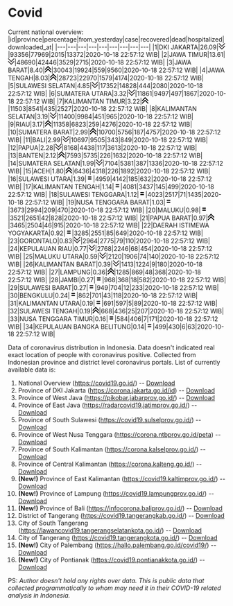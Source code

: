 # Covid
Current national overview:
|id|province|percentage|from_yesterday|case|recovered|dead|hospitalized|downloaded_at|
|---|---|---|---|---|---|---|---|---|
|1|DKI JAKARTA|26.09|![down](https://github.com/ariefrachmannn/covid/raw/master/img/rsz_down.png)|93356|77969|2015|13372|2020-10-18 22:57:12 WIB|
|2|JAWA TIMUR|13.61|![down](https://github.com/ariefrachmannn/covid/raw/master/img/rsz_down.png)|48690|42446|3529|2715|2020-10-18 22:57:12 WIB|
|3|JAWA BARAT|8.40|![up](https://github.com/ariefrachmannn/covid/raw/master/img/rsz_img_186982.png)|30043|19924|559|9560|2020-10-18 22:57:12 WIB|
|4|JAWA TENGAH|8.03|![up](https://github.com/ariefrachmannn/covid/raw/master/img/rsz_img_186982.png)|28723|22970|1579|4174|2020-10-18 22:57:12 WIB|
|5|SULAWESI SELATAN|4.85|![down](https://github.com/ariefrachmannn/covid/raw/master/img/rsz_down.png)|17352|14828|444|2080|2020-10-18 22:57:12 WIB|
|6|SUMATERA UTARA|3.32|![down](https://github.com/ariefrachmannn/covid/raw/master/img/rsz_down.png)|11861|9497|497|1867|2020-10-18 22:57:12 WIB|
|7|KALIMANTAN TIMUR|3.22|![up](https://github.com/ariefrachmannn/covid/raw/master/img/rsz_img_186982.png)|11503|8541|435|2527|2020-10-18 22:57:12 WIB|
|8|KALIMANTAN SELATAN|3.19|![down](https://github.com/ariefrachmannn/covid/raw/master/img/rsz_down.png)|11400|9984|451|965|2020-10-18 22:57:12 WIB|
|9|RIAU|3.17|![up](https://github.com/ariefrachmannn/covid/raw/master/img/rsz_img_186982.png)|11358|6823|259|4276|2020-10-18 22:57:12 WIB|
|10|SUMATERA BARAT|2.99|![up](https://github.com/ariefrachmannn/covid/raw/master/img/rsz_img_186982.png)|10700|5756|187|4757|2020-10-18 22:57:12 WIB|
|11|BALI|2.99|![down](https://github.com/ariefrachmannn/covid/raw/master/img/rsz_down.png)|10697|9505|343|849|2020-10-18 22:57:12 WIB|
|12|PAPUA|2.28|![down](https://github.com/ariefrachmannn/covid/raw/master/img/rsz_down.png)|8168|4438|117|3613|2020-10-18 22:57:12 WIB|
|13|BANTEN|2.12|![up](https://github.com/ariefrachmannn/covid/raw/master/img/rsz_img_186982.png)|7593|5735|226|1632|2020-10-18 22:57:12 WIB|
|14|SUMATERA SELATAN|1.99|![down](https://github.com/ariefrachmannn/covid/raw/master/img/rsz_down.png)|7104|5381|387|1336|2020-10-18 22:57:12 WIB|
|15|ACEH|1.80|![up](https://github.com/ariefrachmannn/covid/raw/master/img/rsz_img_186982.png)|6436|4318|226|1892|2020-10-18 22:57:12 WIB|
|16|SULAWESI UTARA|1.39|![equal](https://github.com/ariefrachmannn/covid/raw/master/img/rsz_equal.png)|4959|4142|185|632|2020-10-18 22:57:12 WIB|
|17|KALIMANTAN TENGAH|1.14|![equal](https://github.com/ariefrachmannn/covid/raw/master/img/rsz_equal.png)|4081|3437|145|499|2020-10-18 22:57:12 WIB|
|18|SULAWESI TENGGARA|1.12|![equal](https://github.com/ariefrachmannn/covid/raw/master/img/rsz_equal.png)|4023|2517|71|1435|2020-10-18 22:57:12 WIB|
|19|NUSA TENGGARA BARAT|1.03|![equal](https://github.com/ariefrachmannn/covid/raw/master/img/rsz_equal.png)|3673|2994|209|470|2020-10-18 22:57:12 WIB|
|20|MALUKU|0.98|![equal](https://github.com/ariefrachmannn/covid/raw/master/img/rsz_equal.png)|3521|2651|42|828|2020-10-18 22:57:12 WIB|
|21|PAPUA BARAT|0.97|![up](https://github.com/ariefrachmannn/covid/raw/master/img/rsz_img_186982.png)|3465|2504|46|915|2020-10-18 22:57:12 WIB|
|22|DAERAH ISTIMEWA YOGYAKARTA|0.92|![equal](https://github.com/ariefrachmannn/covid/raw/master/img/rsz_equal.png)|3285|2551|85|649|2020-10-18 22:57:12 WIB|
|23|GORONTALO|0.83|![down](https://github.com/ariefrachmannn/covid/raw/master/img/rsz_down.png)|2964|2775|79|110|2020-10-18 22:57:12 WIB|
|24|KEPULAUAN RIAU|0.77|![down](https://github.com/ariefrachmannn/covid/raw/master/img/rsz_down.png)|2768|2246|68|454|2020-10-18 22:57:12 WIB|
|25|MALUKU UTARA|0.59|![down](https://github.com/ariefrachmannn/covid/raw/master/img/rsz_down.png)|2120|1906|74|140|2020-10-18 22:57:12 WIB|
|26|KALIMANTAN BARAT|0.39|![down](https://github.com/ariefrachmannn/covid/raw/master/img/rsz_down.png)|1413|1224|9|180|2020-10-18 22:57:12 WIB|
|27|LAMPUNG|0.36|![up](https://github.com/ariefrachmannn/covid/raw/master/img/rsz_img_186982.png)|1285|869|48|368|2020-10-18 22:57:12 WIB|
|28|JAMBI|0.27|![equal](https://github.com/ariefrachmannn/covid/raw/master/img/rsz_equal.png)|968|368|18|582|2020-10-18 22:57:12 WIB|
|29|SULAWESI BARAT|0.27|![equal](https://github.com/ariefrachmannn/covid/raw/master/img/rsz_equal.png)|949|704|12|233|2020-10-18 22:57:12 WIB|
|30|BENGKULU|0.24|![equal](https://github.com/ariefrachmannn/covid/raw/master/img/rsz_equal.png)|862|701|43|118|2020-10-18 22:57:12 WIB|
|31|KALIMANTAN UTARA|0.19|![equal](https://github.com/ariefrachmannn/covid/raw/master/img/rsz_equal.png)|691|597|5|89|2020-10-18 22:57:12 WIB|
|32|SULAWESI TENGAH|0.19|![up](https://github.com/ariefrachmannn/covid/raw/master/img/rsz_img_186982.png)|668|436|25|207|2020-10-18 22:57:12 WIB|
|33|NUSA TENGGARA TIMUR|0.16|![equal](https://github.com/ariefrachmannn/covid/raw/master/img/rsz_equal.png)|584|406|7|171|2020-10-18 22:57:12 WIB|
|34|KEPULAUAN BANGKA BELITUNG|0.14|![equal](https://github.com/ariefrachmannn/covid/raw/master/img/rsz_equal.png)|499|430|6|63|2020-10-18 22:57:12 WIB|

Data of coronavirus distribution in Indonesia. Data doesn't indicated real exact location of people with coronavirus positive. Collected from Indonesian province and district level coronavirus portals. List of currently available data is:
1. National Overview (https://covid19.go.id/) -- [Download](https://www.dropbox.com/s/66ly270fw4y76fx/covid_nasional.csv?dl=0)
2. Province of DKI Jakarta (https://corona.jakarta.go.id/id) -- [Download](https://riwayat-file-covid-19-dki-jakarta-jakartagis.hub.arcgis.com/)
3. Province of West Java (https://pikobar.jabarprov.go.id/) -- [Download](https://www.dropbox.com/s/alg0zp60fylq6cn/covid_jabar.csv?dl=0)
4. Province of East Java (https://radarcovid19.jatimprov.go.id/) -- [Download](https://www.dropbox.com/sh/e7vtgcnl4ckbvr4/AADo9UMRDZvrhHn66qTHZOvNa?dl=0)
5. Province of South Sulawesi (https://covid19.sulselprov.go.id/) -- [Download](https://www.dropbox.com/s/z5ek23lwcztj7z7/covid_sulsel.csv?dl=0)
6. Province of West Nusa Tenggara (https://corona.ntbprov.go.id/peta) -- [Download](https://www.dropbox.com/s/4p2k93n42xx0c00/covid_ntb.csv?dl=0)
7. Province of South Kalimantan (https://corona.kalselprov.go.id/) -- [Download](https://www.dropbox.com/sh/7aa2kvz8lb04pzz/AADH1Oj5oFMw2mp-D3JStPRsa?dl=0)
8. Province of Central Kalimantan (https://corona.kalteng.go.id/) -- [Download](https://www.dropbox.com/s/9q01v5r3ys2ozk4/covid_kalteng.csv?dl=0)
9. **(New!)** Province of East Kalimantan (https://covid19.kaltimprov.go.id/) -- [Download](https://www.dropbox.com/sh/qhpxj532nm80goa/AAB6ek_fp1__ieTR0TFQpfIga?dl=0)
10. **(New!)** Province of Lampung (https://covid19.lampungprov.go.id/) -- [Download](https://www.dropbox.com/s/ecuew6oa9kzwqwx/covid_lampung.csv?dl=0)
11. **(New!)** Province of Bali (https://infocorona.baliprov.go.id/) -- [Download](https://www.dropbox.com/sh/iceiwun4ufttmiu/AAC7dSRMpfTjPI1Lfzw-LeCUa?dl=0)
12. District of Tangerang (https://covid19.tangerangkab.go.id/) -- [Download](https://www.dropbox.com/sh/yxovyy6sy5bnz4p/AACZzVHinisKmz8oQWyQJ3nua?dl=0)
13. City of South Tangerang (https://lawancovid19.tangerangselatankota.go.id/) -- [Download](https://www.dropbox.com/s/zlvxo4ivswdzmle/covid_tangsel.csv?dl=0)
14. City of Tangerang (https://covid19.tangerangkota.go.id/) -- [Download](https://www.dropbox.com/s/e53224kvdrpjzy0/covid_tangkot.csv?dl=0)
15. **(New!)** City of Palembang (https://hallo.palembang.go.id/covid19/) -- [Download](https://www.dropbox.com/sh/oj17bhwhlpjht9e/AABZEG-OiaSaFvikATDx6coEa?dl=0)
16. **(New!)** City of Pontianak (https://covid19.pontianakkota.go.id/) -- [Download](https://www.dropbox.com/sh/66if3y4ly51j4sh/AADQ-zwLGa7Kz4ZzJgDw2-3na?dl=0)

PS: *Author doesn't hold any rights over data. This is public data that collected programmatically to whom may need it in their COVID-19 related analysis in Indonesia.*
